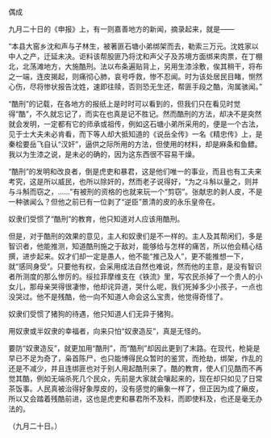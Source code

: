 偶成

  

九月二十日的《申报》上，有一则嘉善地方的新闻，摘录起来，就是——

  

“本县大窑乡沈和声与子林生，被著匪石塘小弟绑架而去，勒索三万元。沈姓家以中人之产，迁延未决。讵料该帮股匪乃将沈和声父子及苏境方面绑来肉票，在丁棚北，北荡滩地方，大施酷刑。法以布条遍贴背上，另用生漆涂敷，俟其稍干，将布之一端，连皮揭起，则痛彻心肺，哀号呼救，惨不忍闻。时为该处居民目睹，恻然心伤，尽将惨状报告沈姓，速即往赎，否则恐无生还，帮匪手段之酷，洵属骇闻。”

  

“酷刑”的记载，在各地方的报纸上是时时可以看到的，但我们只在看见时觉得“酷”，不久就忘记了，而实在也真是记不胜记。然而酷刑的方法，却决不是突然就会发明，一定都有它的师承或祖传，例如这石塘小弟所采用的，便是一个古法，见于士大夫未必肯看，而下等人却大抵知道的《说岳全传》一名《精忠传》上，是秦桧要岳飞自认“汉奸”，逼供之际所用的方法，但使用的材料，却是麻条和鱼鳔。我以为生漆之说，是未必的确的，因为这东西很不容易干燥。

“酷刑”的发明和改良者，倒是虎吏和暴君，这是他们唯一的事业，而且也有工夫来考究，这是所以威民，也所以除奸的，然而老子说得好，“为之斗斛以量之，则并与斗斛而窃之，……”有被刑的资格的也就来玩一个“剪窃”。张献忠的剥人皮，不是一种骇闻么？但他之前已有一位剥了“逆臣”景清的皮的永乐皇帝在。

奴隶们受惯了“酷刑”的教育，他只知道对人应该用酷刑。

但是，对于酷刑的效果的意见，主人和奴隶们是不一样的。主人及其帮闲们，多是智识者，他能推测，知道酷刑施之于敌对，能够给与怎样的痛苦，所以他会精心结撰，进步起来。奴才们却一定是愚人，他不能“推己及人”，更不能推想一下，就“感同身受”。只要他有权，会采用成法自然也难说，然而他的主意，是没有智识者所测度的那么惨厉的。绥拉菲摩维支在《铁流》里，写农民杀掉了一个贵人的小女儿，那母亲哭得很凄惨，他却诧异道，哭什么呢，我们死掉多少小孩子，一点也没哭过。他不是残酷，他一向不知道人命会这么宝贵，他觉得奇怪了。

奴隶们受惯了猪狗的待遇，他只知道人们无异于猪狗。

用奴隶或半奴隶的幸福者，向来只怕“奴隶造反”，真是无怪的。

要防“奴隶造反”，就更加用“酷刑”，而“酷刑”却因此更到了末路。在现代，枪毙是早已不足为奇了，枭首陈尸，也只能博得民众暂时的鉴赏，而抢劫，绑架，作乱的还是不减少，并且连绑匪也对于别人用起酷刑来了。酷的教育，使人们见酷而不再觉其酷，例如无端杀死几个民众，先前是大家就会嚷起来的，现在却只如见了日常茶饭事。人民真被治得好象厚皮的，没有感觉的癞象一样了，但正因为成了癞皮，所以又会踏着残酷前进，这也是虎吏和暴君所不及料，而即使料及，也还是毫无办法的。

  

（九月二十日。）
